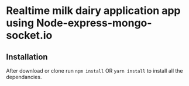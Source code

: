 # Realtime milk dairy application app using Node-express-mongo-socket.io






## Installation 
After download or clone run `npm install` OR `yarn install` to install all the dependancies.

